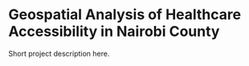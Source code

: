 # Geospatial Analysis of Healthcare Accessibility in Nairobi County 
 
Short project description here. 
